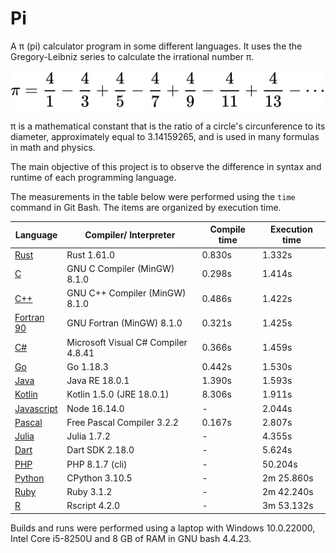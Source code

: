 # Pi

A &pi; (pi) calculator program in some different languages. It uses the the Gregory-Leibniz series to calculate the irrational number &pi;. 

<img src="assets/gregory_leibniz_series.svg" alt="pi = 4/1 - 4/3 + 4/5 - 4/7 ..." title="Gregory-Leibniz series">

&pi; is a mathematical constant that is the ratio of a circle's circunference to its diameter, approximately equal to 3.14159265, and is used in many formulas in math and physics.

The main objective of this project is to observe the difference in syntax and runtime of each programming language.

The measurements in the table below were performed using the `time` command in Git Bash. The items are organized by execution time.

| Language | Compiler/ Interpreter | Compile time| Execution time |
| --- | --- | --- | --- |
| <a href="./src/pi.rs">Rust</a> | Rust 1.61.0 | 0.830s | 1.332s |
| <a href="./src/pi.c">C</a> | GNU C Compiler (MinGW) 8.1.0 | 0.298s | 1.414s |
| <a href="./src/pi.cpp">C++</a> | GNU C++ Compiler (MinGW) 8.1.0 | 0.486s | 1.422s |
| <a href="./src/pi.f90">Fortran 90</a> | GNU Fortran (MinGW) 8.1.0 | 0.321s | 1.425s |
| <a href="./src/pi.cs">C#</a> | Microsoft Visual C# Compiler 4.8.41 | 0.366s | 1.459s |
| <a href="./src/pi.go">Go</a> | Go 1.18.3 | 0.442s | 1.530s |
| <a href="./src/pi.java">Java</a> | Java RE 18.0.1 | 1.390s | 1.593s |
| <a href="./src/pi.kt">Kotlin</a> | Kotlin 1.5.0 (JRE 18.0.1) | 8.306s | 1.911s |
| <a href="./src/pi.js">Javascript</a> | Node 16.14.0 | - | 2.044s |
| <a href="./src/pi.pp">Pascal</a> | Free Pascal Compiler 3.2.2| 0.167s | 2.807s |
| <a href="./src/pi.jl">Julia</a> | Julia 1.7.2 | - | 4.355s |
| <a href="./src/pi.dart">Dart</a> | Dart SDK 2.18.0 | - | 5.624s |
| <a href="./src/pi.php">PHP</a> | PHP 8.1.7 (cli)| - | 50.204s |
| <a href="./src/pi.py">Python</a> | CPython 3.10.5 | - | 2m 25.860s |
| <a href="./src/pi.rb">Ruby</a> | Ruby 3.1.2 | - | 2m 42.240s |
| <a href="./src/pi.r">R</a> | Rscript 4.2.0 | - | 3m 53.132s |

Builds and runs were performed using a laptop with Windows 10.0.22000, Intel Core i5-8250U and 8 GB of RAM in GNU bash 4.4.23.
